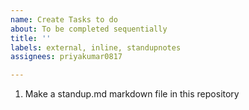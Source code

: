 ```yaml
---
name: Create Tasks to do
about: To be completed sequentially
title: ''
labels: external, inline, standupnotes
assignees: priyakumar0817

---
```


1. Make a standup.md markdown file in this repository
